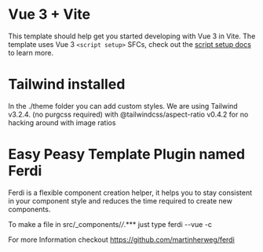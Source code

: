 # Vue 3 + Vite

This template should help get you started developing with Vue 3 in Vite. The template uses Vue 3 `<script setup>` SFCs, check out the [script setup docs](https://v3.vuejs.org/api/sfc-script-setup.html#sfc-script-setup) to learn more.


# Tailwind installed

In the ./theme folder you can add custom styles.
We are using Tailwind v3.2.4. (no purgcss required) with @tailwindcss/aspect-ratio v0.4.2 for no hacking around with image ratios


# Easy Peasy Template Plugin named Ferdi

Ferdi is a flexible component creation helper, it helps you to stay consistent in your component style and reduces the time required to create new components.

To make a file in src/_components/*/*.*** just type ferdi <name of Component> --vue -c

For more Information checkout https://github.com/martinherweg/ferdi